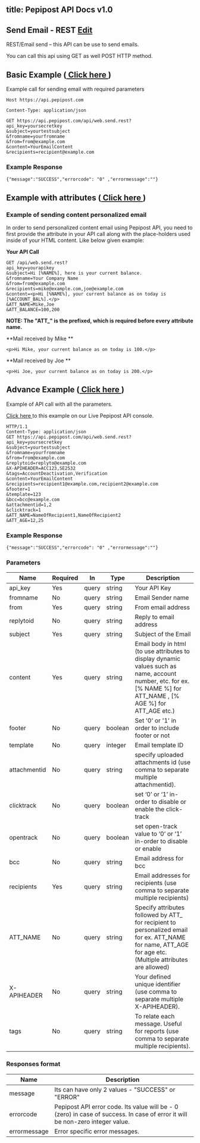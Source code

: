 title: Pepipost API Docs v1.0
---

## Send Email - REST <a href="https://github.com/Pepipost/docs/edit/master/send.web.rest.md" target="_blank">  Edit </a>

REST/Email send – this API can be use to send emails.

You can call this api using GET as well POST HTTP method.


## Basic Example (<a href="https://docs.pepipost.com/console/#!/Email/get_api_web_send_rest" target="_blank"> Click here </a>)

Example call for sending email with required parameters

```
Host https://api.pepipost.com
```

```
Content-Type: application/json
```

```
GET https://api.pepipost.com/api/web.send.rest?
api_key=yoursecretkey
&subject=yourtestsubject
&fromname=yourfromname
&from=from@example.com
&content=YourEmailContent
&recipients=recipient@example.com
```
	
### Example Response
```
{"message":"SUCCESS","errorcode": "0" ,"errormessage":""}
```

## Example with attributes (<a href="https://docs.pepipost.com/console/#!/Email/get_api_web_send_rest" target="_blank"> Click here </a>)

### Example of sending content personalized email

In order to send personalized content email using Pepipost API, you need to first provide the attribute in your API call along with the place-holders used inside of your HTML content. Like below given example:

**Your API Call**
```
GET /api/web.send.rest?
api_key=yourapikey
&subject=Hi [%NAME%], here is your current balance.
&fromname=Your Company Name
&from=from@example.com
&recipients=mike@example.com,joe@example.com
&content=<p>Hi [%NAME%], your current balance as on today is [%ACCOUNT_BAL%].</p>
&ATT_NAME=Mike,Joe
&ATT_BALANCE=100,200
```

**NOTE: The "ATT_" is the prefixed, which is required before every attribute name.**

**Mail received by Mike **

```
<p>Hi Mike, your current balance as on today is 100.</p>
```

**Mail received by Joe **

```
<p>Hi Joe, your current balance as on today is 200.</p>
```

## Advance Example (<a href="https://docs.pepipost.com/console/#!/Email/get_api_web_send_rest" target="_blank"> Click here </a>)

Example of API call with all the parameters.

<a href="https://docs.pepipost.com/#!/Email/get_api_web_send_rest" target="_blank"> Click here </a> to this example on our Live Pepipost API console.

```
HTTP/1.1
Content-Type: application/json
GET https://api.pepipost.com/api/web.send.rest?
api_key=yoursecretkey
&subject=yourtestsubject
&fromname=yourfromname
&from=from@example.com
&replytoid=replyto@example.com
&X-APIHEADER=ACC123,SE2532
&tags=AccountDeactivation,Verification
&content=YourEmailContent
&recipients=recipient1@example.com,recipient2@example.com
&footer=1
&template=123
&bcc=bcc@example.com
&attachmentid=1,2
&clicktrack=1
&ATT_NAME=NameOfRecipient1,NameOfRecipient2
&ATT_AGE=12,25
```
	
### Example Response
```
{"message":"SUCCESS","errorcode": "0" ,"errormessage":""}
```




### Parameters
Name | Required | In | Type | Description
--- | --- | --- | --- | ---
api_key |Yes| query | string | Your API Key
fromname |No| query | string | Email Sender name
from |Yes | query | string | From email address
replytoid |No | query | string | Reply to email address
subject |Yes | query | string | Subject of the Email
content |Yes | query | string | Email body in html (to use attributes to display dynamic values such as name, account number, etc. for ex. [% NAME %] for ATT_NAME , [% AGE %] for ATT_AGE etc.)
footer |No | query | boolean | Set &#039;0&#039; or &#039;1&#039; in order to include footer or not
template |No | query | integer | Email template ID
attachmentid |No  | query | string | specify uploaded attachments id (use comma to separate multiple attachmentid).
clicktrack |No  | query | boolean | set ‘0’ or ‘1’ in-order to disable or enable the click-track
opentrack |No  | query | boolean | set open-track value to ‘0’ or ‘1’ in-order to disable or enable
bcc |No  | query | string | Email address for bcc
recipients |Yes  | query | string | Email addresses for recipients (use comma to separate multiple recipients)
ATT_NAME |No  | query | string | Specify attributes followed by ATT_ for recipient to personalized email for ex. ATT_NAME for name, ATT_AGE for age etc. (Multiple attributes are allowed)
X-APIHEADER |No  | query | string | Your defined unique identifier (use comma to separate multiple X-APIHEADER).
tags |No  | query | string | To relate each message. Useful for reports (use comma to separate multiple recipients).


### Responses format
Name | Description
--- | --- 
message | Its can have only 2 values - "SUCCESS" or "ERROR"
errorcode | Pepipost API error code. Its value will be - 0 (zero) in case of success. In case of error it will be non-zero integer value.
errormessage | Error specific error messages. 




